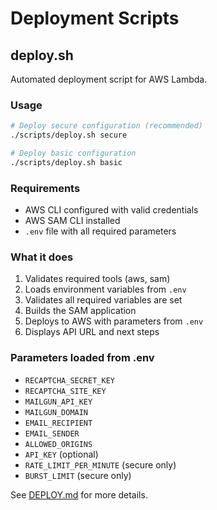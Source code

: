 # Deployment Scripts

## deploy.sh

Automated deployment script for AWS Lambda.

### Usage

```bash
# Deploy secure configuration (recommended)
./scripts/deploy.sh secure

# Deploy basic configuration
./scripts/deploy.sh basic
```

### Requirements

- AWS CLI configured with valid credentials
- AWS SAM CLI installed
- `.env` file with all required parameters

### What it does

1. Validates required tools (aws, sam)
2. Loads environment variables from `.env`
3. Validates all required variables are set
4. Builds the SAM application
5. Deploys to AWS with parameters from `.env`
6. Displays API URL and next steps

### Parameters loaded from .env

- `RECAPTCHA_SECRET_KEY`
- `RECAPTCHA_SITE_KEY`
- `MAILGUN_API_KEY`
- `MAILGUN_DOMAIN`
- `EMAIL_RECIPIENT`
- `EMAIL_SENDER`
- `ALLOWED_ORIGINS`
- `API_KEY` (optional)
- `RATE_LIMIT_PER_MINUTE` (secure only)
- `BURST_LIMIT` (secure only)

See [DEPLOY.md](../DEPLOY.md) for more details.
